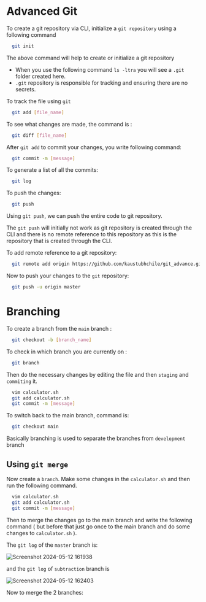 # Advanced Git

To create a git repository via CLI, initialize a `git repository` using a following command

```bash
  git init
```

The above command will help to create or initialize a git repository

- When you use the following command `ls -ltra` you will see a `.git` folder created here.
- `.git` repository is responsible for tracking and ensuring there are no secrets.

To track the file using `git`

```bash
  git add [file_name]
```

To see what changes are made, the command is :

```bash
  git diff [file_name]
```

After `git add` to commit your changes, you write following command:

```bash
  git commit -m [message]
```

To generate a list of all the commits:

```bash
  git log
```

To push the changes:

```bash
  git push
```

Using `git push`, we can push the entire code to git repository.

The `git push` will initially not work as git repository is created through the CLI and there is no remote reference to this repository as this is the repository that is created through the CLI.

To add remote reference to a git repository:

```bash
  git remote add origin https://github.com/kaustubhchile/git_advance.git
```

Now to push your changes to the `git` repository:

```bash
  git push -u origin master
```

# Branching

To create a branch from the `main` branch :

```bash
  git checkout -b [branch_name]
```

To check in which branch you are currently on :

```bash
  git branch
```

Then do the necessary changes by editing the file and then `staging` and `commiting` it.

```bash
  vim calculator.sh
  git add calculator.sh
  git commit -m [message]
```

To switch back to the main branch, command is:

```bash
  git checkout main
```

Basically branching is used to separate the branches from `development` branch

## Using `git merge`

Now create a `branch`. Make some changes in the `calculator.sh` and then run the following command.

```bash
  vim calculator.sh
  git add calculator.sh
  git commit -m [message]
```

Then to merge the changes go to the main branch and write the following command ( but before that just go once to the main branch and do some changes to `calculator.sh` ).

The `git log` of the `master` branch is:

![Screenshot 2024-05-12 161938](https://github.com/kaustubhchile/git_practice_test/assets/72078555/791fd4f9-c6eb-4fd6-a1f2-662336fb8454)

and the `git log` of `subtraction` branch is

![Screenshot 2024-05-12 162403](https://github.com/kaustubhchile/git_practice_test/assets/72078555/255ec54d-15e9-434f-9ad9-ae0551929a81)

Now to merge the 2 branches:

```bash

```
